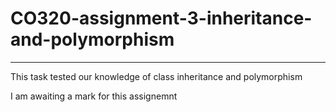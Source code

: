 # CO320-assignment-3-inheritance-and-polymorphism
------------------------------------------------------------------------
This task tested our knowledge of class inheritance and polymorphism

I am awaiting a mark for this assignemnt
